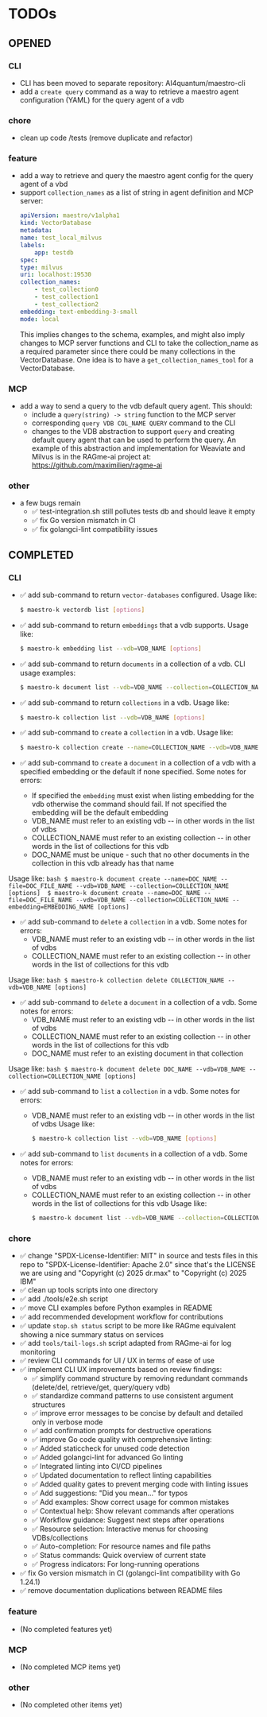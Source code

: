 # TODOs

## OPENED

### CLI
* CLI has been moved to separate repository: AI4quantum/maestro-cli
* add a `create query` command as a way to retrieve a maestro agent configuration (YAML) for the query agent of a vdb

### chore
* clean up code /tests (remove duplicate and refactor)

### feature
* add a way to retrieve and query the maestro agent config for the query agent of a vbd
* support `collection_names` as a list of string in agent definition and MCP server:
    ```yaml
    apiVersion: maestro/v1alpha1
    kind: VectorDatabase
    metadata:
    name: test_local_milvus
    labels:
        app: testdb
    spec:
    type: milvus
    uri: localhost:19530
    collection_names: 
        - test_collection0
        - test_collection1
        - test_collection2
    embedding: text-embedding-3-small
    mode: local
    ```
    This implies changes to the schema, examples, and might also imply changes to MCP server functions and CLI to take the collection_name as a required parameter since there could be many collections in the VectorDatabase. One idea is to have a `get_collection_names_tool` for a VectorDatabase.

### MCP
* add a way to send a query to the vdb default query agent. This should:
  - include a `query(string) -> string` function to the MCP server 
  - corresponding `query VDB COL_NAME QUERY` command to the CLI
  - changes to the VDB abstraction to support `query` and creating default query agent that can be used to perform the query. 
    An example of this abstraction and implementation for Weaviate and Milvus is in the RAGme-ai project at: https://github.com/maximilien/ragme-ai

### other
* a few bugs remain
  - ✅ test-integration.sh still pollutes tests db and should leave it empty
  - ✅ fix Go version mismatch in CI
  - ✅ fix golangci-lint compatibility issues

## COMPLETED

### CLI
* ✅ add sub-command to return `vector-databases` configured. Usage like:
    ```bash
    $ maestro-k vectordb list [options]
    ```

* ✅ add sub-command to return `embeddings` that a vdb supports. Usage like:
    ```bash
    $ maestro-k embedding list --vdb=VDB_NAME [options]
    ```

* ✅ add sub-command to return `documents` in a collection of a vdb. CLI usage examples:
    ```bash
    $ maestro-k document list --vdb=VDB_NAME --collection=COLLECTION_NAME [options]
    ```

* ✅ add sub-command to return `collections` in a vdb. Usage like:
    ```bash
    $ maestro-k collection list --vdb=VDB_NAME [options]
    ```

* ✅ add sub-command to `create` a `collection` in a vdb. Usage like:
    ```bash
    $ maestro-k collection create --name=COLLECTION_NAME --vdb=VDB_NAME [options]
    ```

* ✅ add sub-command to `create` a `document` in a collection of a vdb with a specified embedding or the default if none specified. Some notes for errors:
  - If specified the `embedding` must exist when listing embedding for the vdb otherwise the command should fail. If not specified the embedding will be the default embedding
  - VDB_NAME must refer to an existing vdb -- in other words in the list of vdbs
  - COLLECTION_NAME must refer to an existing collection -- in other words in the list of collections for this vdb
  - DOC_NAME must be unique - such that no other documents in the collection in this vdb already has that name

Usage like:
    ```bash
    $ maestro-k document create --name=DOC_NAME --file=DOC_FILE_NAME --vdb=VDB_NAME --collection=COLLECTION_NAME [options] 
    $ maestro-k document create --name=DOC_NAME --file=DOC_FILE_NAME --vdb=VDB_NAME --collection=COLLECTION_NAME --embedding=EMBEDDING_NAME [options]
    ```

* ✅ add sub-command to `delete` a `collection` in a vdb. Some notes for errors:
  - VDB_NAME must refer to an existing vdb -- in other words in the list of vdbs
  - COLLECTION_NAME must refer to an existing collection -- in other words in the list of collections for this vdb

Usage like:
    ```bash
    $ maestro-k collection delete COLLECTION_NAME --vdb=VDB_NAME [options]
    ```

* ✅ add sub-command to `delete` a `document` in a collection of a vdb. Some notes for errors:
  - VDB_NAME must refer to an existing vdb -- in other words in the list of vdbs
  - COLLECTION_NAME must refer to an existing collection -- in other words in the list of collections for this vdb
  - DOC_NAME must refer to an existing document in that collection

Usage like:
    ```bash
    $ maestro-k document delete DOC_NAME --vdb=VDB_NAME --collection=COLLECTION_NAME [options]
    ```

* ✅ add sub-command to `list` a `collection` in a vdb. Some notes for errors:
  - VDB_NAME must refer to an existing vdb -- in other words in the list of vdbs
Usage like:
    ```bash
    $ maestro-k collection list --vdb=VDB_NAME [options]
    ```

* ✅ add sub-command to `list` `documents` in a collection of a vdb. Some notes for errors:
  - VDB_NAME must refer to an existing vdb -- in other words in the list of vdbs
  - COLLECTION_NAME must refer to an existing collection -- in other words in the list of collections for this vdb
Usage like:
    ```bash
    $ maestro-k document list --vdb=VDB_NAME --collection=COLLECTION_NAME [options]
    ```

### chore
* ✅ change "SPDX-License-Identifier: MIT" in source and tests files in this repo to "SPDX-License-Identifier: Apache 2.0" since that's the LICENSE we are using and "Copyright (c) 2025 dr.max" to "Copyright (c) 2025 IBM"
* ✅ clean up tools scripts into one directory
* ✅ add ./tools/e2e.sh script
* ✅ move CLI examples before Python examples in README
* ✅ add recommended development workflow for contributions
* ✅ update `stop.sh status` script to be more like RAGme equivalent showing a nice summary status on services
* ✅ add `tools/tail-logs.sh` script adapted from RAGme-ai for log monitoring
* ✅ review CLI commands for UI / UX in terms of ease of use
* ✅ implement CLI UX improvements based on review findings:
  - ✅ simplify command structure by removing redundant commands (delete/del, retrieve/get, query/query vdb)
  - ✅ standardize command patterns to use consistent argument structures
  - ✅ improve error messages to be concise by default and detailed only in verbose mode
  - ✅ add confirmation prompts for destructive operations
  - ✅ improve Go code quality with comprehensive linting:
  - ✅ Added staticcheck for unused code detection
  - ✅ Added golangci-lint for advanced Go linting
  - ✅ Integrated linting into CI/CD pipelines
  - ✅ Updated documentation to reflect linting capabilities
  - ✅ Added quality gates to prevent merging code with linting issues
  - ✅ Add suggestions: "Did you mean..." for typos
  - ✅ Add examples: Show correct usage for common mistakes
  - ✅ Contextual help: Show relevant commands after operations
  - ✅ Workflow guidance: Suggest next steps after operations
  - ✅ Resource selection: Interactive menus for choosing VDBs/collections
  - ✅ Auto-completion: For resource names and file paths 
  - ✅ Status commands: Quick overview of current state
  - ✅ Progress indicators: For long-running operations
* ✅ fix Go version mismatch in CI (golangci-lint compatibility with Go 1.24.1)
* ✅ remove documentation duplications between README files

### feature
* (No completed features yet)

### MCP
* (No completed MCP items yet)

### other
* (No completed other items yet) 